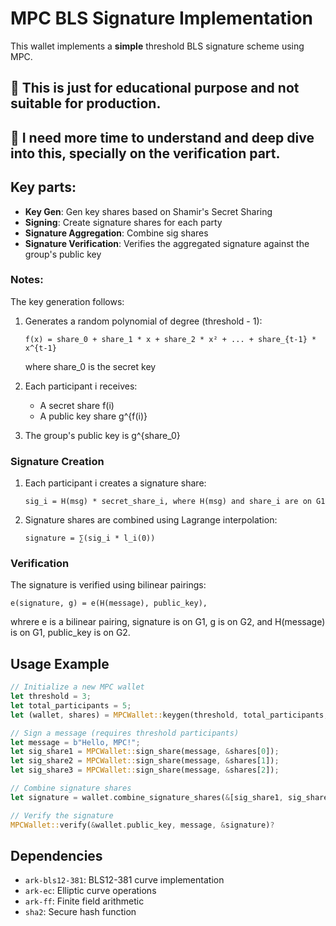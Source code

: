 # MPC BLS Signature Implementation
This wallet implements a **simple** threshold BLS signature scheme using MPC. 

## 📛 This is just for educational purpose and not suitable for production. 
## 📛 I need more time to understand and deep dive into this, specially on the verification part.

## Key parts:
- **Key Gen**: Gen key shares based on Shamir's Secret Sharing
- **Signing**: Create signature shares for each party
- **Signature Aggregation**: Combine sig shares  
- **Signature Verification**: Verifies the aggregated signature against the group's public key


### Notes:

The key generation follows: 
1. Generates a random polynomial of degree (threshold - 1):
   ```
   f(x) = share_0 + share_1 * x + share_2 * x² + ... + share_{t-1} * x^{t-1}
   ```
   where share_0 is the secret key

2. Each participant i receives:
   - A secret share f(i)
   - A public key share g^{f(i)}

3. The group's public key is g^{share_0}

### Signature Creation

1. Each participant i creates a signature share:
   ```
   sig_i = H(msg) * secret_share_i, where H(msg) and share_i are on G1
   ```

2. Signature shares are combined using Lagrange interpolation:
   ```
   signature = ∑(sig_i * l_i(0))
   ```

### Verification

The signature is verified using bilinear pairings:
```
e(signature, g) = e(H(message), public_key),
```
whrere e is a bilinear pairing, signature is on G1, 
g is on G2, and H(message) is on G1, public_key is on G2.

## Usage Example

```rust
// Initialize a new MPC wallet
let threshold = 3;
let total_participants = 5;
let (wallet, shares) = MPCWallet::keygen(threshold, total_participants, &mut rng)?

// Sign a message (requires threshold participants)
let message = b"Hello, MPC!";
let sig_share1 = MPCWallet::sign_share(message, &shares[0]);
let sig_share2 = MPCWallet::sign_share(message, &shares[1]);
let sig_share3 = MPCWallet::sign_share(message, &shares[2]);

// Combine signature shares
let signature = wallet.combine_signature_shares(&[sig_share1, sig_share2, sig_share3])?;

// Verify the signature
MPCWallet::verify(&wallet.public_key, message, &signature)?
```

## Dependencies

- `ark-bls12-381`: BLS12-381 curve implementation
- `ark-ec`: Elliptic curve operations
- `ark-ff`: Finite field arithmetic
- `sha2`: Secure hash function

